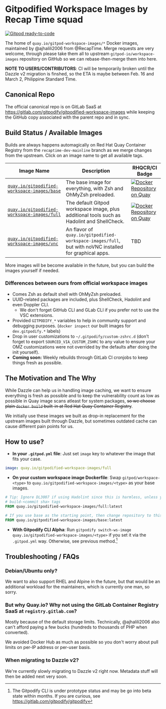# Gitpodified Workspace Images by Recap Time squad

[![Gitpod ready-to-code](https://img.shields.io/badge/Gitpod-ready--to--code-908a85?logo=gitpod&style=for-the-badge)](https://gitpod.io/#https://gitlab.com/gitpodify/gitpodified-workspace-images)

The home of `quay.io/gitpod-workspace-images/*` Docker images, maintained by @ajhalili2006 from @RecapTime. Merge requests are very welcome, through please take them all to upstream
`gitpod-io/workspace-images` repository on GitHub so we can rebase-then-merge them into here.

**NOTE TO USERS/CONTRIBUTORS**: CI will be temporarily broken until the Dazzle v2 migration is finshed, so the ETA is maybe between Feb. 16 and March 2, Philippine Standard Time.

## Canonical Repo

The official canonical repo is on GitLab SaaS at <https://gitlab.com/gitpodify/gitpodified-workspace-images> while keeping the GitHub copy associated with the parent repo and in sync.

## Build Status / Available Images

Builds are always happens automagically on Red Hat Quay Container Registry from the `recaptime-dev-mainline` branch as we merge changes from the upstream. Click on an image name to get all available tags.

| Image Name | Description | RHQCR/CI Badge |
| --- | --- | --- |
| [`quay.io/gitpodified-workspace-images/base`](https://quay.io/repository/gitpodified-workspace-images/base?tab=tags) | The base image for everything, with Zsh and OhMyZsh preloaded. | [![Docker Repository on Quay](https://quay.io/repository/gitpodified-workspace-images/base/status "Docker Repository on Quay")](https://quay.io/repository/gitpodified-workspace-images/base) |
| [`quay.io/gitpodified-workspace-images/full`](https://quay.io/repository/gitpodified-workspace-images/full?tab=tags) | The default Gitpod workspace image, plus additional tools such as Hadolint and ShellCheck. | [![Docker Repository on Quay](https://quay.io/repository/gitpodified-workspace-images/full/status "Docker Repository on Quay")](https://quay.io/repository/gitpodified-workspace-images/full) |
| [`quay.io/gitpodified-workspace-images/vnc`](https://quay.io/repository/gitpodified-workspace-images/vnc?tab=tags) | An flavor of `quay.io/gitpodified-workspace-images/full`, but with noVNC installed for graphical apps. | TBD |

More images will be become available in the future, but you can build the images yourself if needed.

### Differences between ours from official workspace images

* Comes Zsh as default shell with OhMyZsh preloaded.
* UUID-related packages are included, plus ShellCheck, Hadolint and even Doppler CLI.
    * We don't forget GitHub CLI and GLab CLI if you prefer not to use the VSC extensions.
* Provided `GITPODIFY_*` variables to help in community support and debugging purposes. (`docker inspect` our built images for `dev.gitpodify.*` labels)
* Drop in user customizations to `~/.gitpodify/custom-zshrc.d` (don't forget to export `SOURCED_VIA_CUSTOM_ZSHRC` to any value to ensure
your OMZ customizations were not overrided by the defaults after doing the init yourself).
* **Coming soon:** Weekly rebuilds through GitLab CI cronjobs to keep things fresh as possible.

## The Motivation and The Why

While Dazzle can help us in handling image caching, we want to ensure everything is fresh as possible and to keep the vulnerability count as low as possible in Quay image scans atleast for system packages,
~~so we choose plain `docker build` built-in at Red Hat Quay Container Registry~~.


We initially use these images we built as drop-in replacement for the upstream images built through Dazzle, but sometimes outdated cache can cause different pain points for us.

## How to use?

* **In your `.gitpod.yml` file**: Just set `image` key to whatever the image that fits your case.

```yml
image: quay.io/gitpodified-workspace-images/full
```

* **On your custom workspace image Dockerfile**: Swap `gitpod/workspace-<type>` to `quay.io/gitpodified-workspace-images/<type>` as your base images.

```dockerfile
# Tip: Ignore DL3007 if using Hadolint since this is harmless, unless you want to lock version with
# build-<commit sha> tags
FROM quay.io/gitpodified-workspace-images/full:latest

# If you use base as the starting point, then change repository to this:
FROM quay.io/gitpodified-workspace-images/base:latest
```

* **With Gitpodify CLI Alpha**: Run `gitpodify switch-ws-image quay.io/gitpodified-workspace-images/<type>` if you set it via the `.gitpod.yml` way. Otherwise, see previous method.[^1]

[^1]: The Gitpodify CLI is under prototype status and may be go into beta state within months. If you are curious, see <https://gitlab.com/gitpodify/gitpodify>

## Troubleshooting / FAQs

### Debian/Ubuntu only?

We want to also support RHEL and Alpine in the future, but that would be an additional workload for the maintainers, which is currently one man, so sorry.

### But why Quay.io? Why not using the GitLab Container Registry SaaS at `registry.gitlab.com`?

Mostly because of the default storage limits. Technically, @ajhalili2006 also can't afford paying a few bucks (hundreds to thousands of PHP when converted).

We avoided Docker Hub as much as possible so you don't worry about pull limits on per-IP address or per-user basis.

### When migrating to Dazzle v2?

We're currently slowly migrating to Dazzle v2 right now. Metadata stuff will then be added next very soon.
